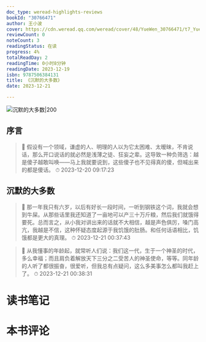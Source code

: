 ```yaml
---
doc_type: weread-highlights-reviews
bookId: "30766471"
author: 王小波
cover: https://cdn.weread.qq.com/weread/cover/48/YueWen_30766471/t7_YueWen_30766471.jpg
reviewCount: 0
noteCount: 3
readingStatus: 在读
progress: 4%
totalReadDay: 2
readingTime: 0小时8分钟
readingDate: 2023-12-19
isbn: 9787506384131
title: 《沉默的大多数》
date: 2023-12-21

---
```


![ 沉默的大多数|200](https://cdn.weread.qq.com/weread/cover/48/YueWen_30766471/t7_YueWen_30766471.jpg)


## 序言

> 📌 假设有一个领域，谦虚的人、明理的人以为它太困难、太暧昧，不肯说话，那么开口说话的就必然是浅薄之徒、狂妄之辈。这导致一种负筛选：越是傻子越敢叫唤——马上我就要说到，这些傻子也不见得真的傻，但喊出来的都是傻话。 
> ⏱ 2023-12-20 09:17:23 

## 沉默的大多数

> 📌 那一年我只有六岁，以后有好长一段时间，一听到钢铁这个词，我就会想到牛屎。从那些话里我还知道了一亩地可以产三十万斤粮，然后我们就饿得要死。总而言之，从小我对讲出来的话就不大相信，越是声色俱厉，嗓门高亢，我越是不信，这种怀疑态度起源于我饥饿的肚肠。和任何话语相比，饥饿都是更大的真理。 
> ⏱ 2023-12-21 00:37:43 

> 📌 从我懂事的年龄起，就常听人们说：我们这一代，生于一个神圣的时代，多么幸福；而且肩负着解放天下三分之二受苦人的神圣使命，等等。同年龄的人听了都很振奋，很爱听，但我总有点疑问，这么多美事怎么都叫我赶上了。 
> ⏱ 2023-12-21 00:38:31 


# 读书笔记


# 本书评论

